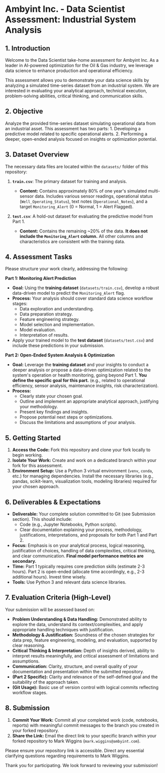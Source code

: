 # Ambyint Inc. - Data Scientist Assessment: Industrial System Analysis

## 1. Introduction

Welcome to the Data Scientist take-home assessment for Ambyint Inc. As a leader in AI-powered optimization for the Oil & Gas industry, we leverage data science to enhance production and operational efficiency.

This assessment allows you to demonstrate your data science skills by analyzing a simulated time-series dataset from an industrial system. We are interested in evaluating your analytical approach, technical execution, problem-solving abilities, critical thinking, and communication skills.

## 2. Objective

Analyze the provided time-series dataset simulating operational data from an industrial asset. This assessment has two parts:
    1. Developing a predictive model related to specific operational alerts.
    2. Performing a deeper, open-ended analysis focused on insights or optimization potential.

## 3. Dataset Overview

The necessary data files are located within the `datasets/` folder of this repository:

1.  **`train.csv`**: The primary dataset for training and analysis.
    *   **Content:** Contains approximately 80% of one year's simulated multi-sensor data. Includes various sensor readings, operational status (`Well_Operating_Status`), text notes (`Operational_Notes`), and a target `Monitoring_Alert` (0 = Normal, 1 = Alert Flagged).

2.  **`test.csv`**: A hold-out dataset for evaluating the predictive model from Part 1.
    *   **Content:** Contains the remaining ~20% of the data. **It does not include the `Monitoring_Alert` column.** All other columns and characteristics are consistent with the training data.

## 4. Assessment Tasks

Please structure your work clearly, addressing the following:

**Part 1: Monitoring Alert Prediction**

*   **Goal:** Using the **training dataset** (`datasets/train.csv`), develop a robust data-driven model to predict the `Monitoring_Alert` flag.
*   **Process:** Your analysis should cover standard data science workflow stages:
    *   Data exploration and understanding.
    *   Data preparation strategy.
    *   Feature engineering strategy.
    *   Model selection and implementation.
    *   Model evaluation.
    *   Interpretation of results.
*   Apply your trained model to the **test dataset** (`datasets/test.csv`) and include these predictions in your submission.

**Part 2: Open-Ended System Analysis & Optimization**

*   **Goal:** Leverage the **training dataset** and your insights to conduct a deeper analysis or propose a data-driven optimization related to the system's operation or health monitoring, going beyond Part 1. **You define the specific goal for this part.** (e.g., related to operational efficiency, sensor analysis, maintenance insights, risk characterization).
*   **Process:**
    *   Clearly state your chosen goal.
    *   Outline and implement an appropriate analytical approach, justifying your methodology.
    *   Present key findings and insights.
    *   Propose potential next steps or optimizations.
    *   Discuss the limitations and assumptions of your analysis.

## 5. Getting Started

1.  **Access the Code:** Fork this repository and clone your fork locally to begin working.
2.  **Isolate Your Work:** Create and work on a dedicated branch within your fork for this assessment.
3.  **Environment Setup:** Use a Python 3 virtual environment (`venv`, `conda`, etc.) for managing dependencies. Install the necessary libraries (e.g., pandas, scikit-learn, visualization tools, modeling libraries) required for your chosen approach.

## 6. Deliverables & Expectations

*   **Deliverable:** Your complete solution committed to Git (see Submission section). This should include:
    *   Code (e.g., Jupyter Notebooks, Python scripts).
    *   Clear documentation explaining your process, methodology, justifications, interpretations, and proposals for both Part 1 and Part 2.
*   **Focus:** Emphasis is on your analytical process, logical reasoning, justification of choices, handling of data complexities, critical thinking, and clear communication. **Final model performance metrics are secondary.**
*   **Time:** Part 1 typically requires core prediction skills (estimate 2-3 hours). Part 2 is open-ended (allocate time accordingly, e.g., 2-3 additional hours). Invest time wisely.
*   **Tools:** Use Python 3 and relevant data science libraries.

## 7. Evaluation Criteria (High-Level)

Your submission will be assessed based on:

*   **Problem Understanding & Data Handling:** Demonstrated ability to explore the data, understand its context/complexities, and apply appropriate handling techniques with justification.
*   **Methodology & Justification:** Soundness of the chosen strategies for data prep, feature engineering, modeling, and evaluation, supported by clear reasoning.
*   **Critical Thinking & Interpretation:** Depth of insights derived, ability to interpret results meaningfully, and critical assessment of limitations and assumptions.
*   **Communication:** Clarity, structure, and overall quality of your documentation and presentation within the submitted repository.
*   **(Part 2 Specific):** Clarity and relevance of the self-defined goal and the suitability of the approach taken.
*   **(Git Usage):** Basic use of version control with logical commits reflecting workflow stages.

## 8. Submission

1.  **Commit Your Work:** Commit all your completed work (code, notebooks, reports) with meaningful commit messages to the branch you created in your forked repository.
3.  **Share the Link:** Email the direct link to your specific branch within your forked repository to Mark Wiggins (`mark.wiggins@ambyint.com`).

Please ensure your repository link is accessible. Direct any essential clarifying questions regarding requirements to Mark Wiggins.

Thank you for participating. We look forward to reviewing your submission!
